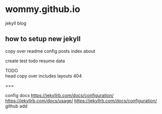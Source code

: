 # wommy.github.io
jekyll blog



## how to setup new jekyll
copy over
  readme
  config
  posts
  index
  about

create
  test
  todo
  resume
  data


TODO  
  head
  copy over
    includes
    layouts
  404


===

config docs
  https://jekyllrb.com/docs/configuration/
  https://jekyllrb.com/docs/usage/
  https://jekyllrb.com/docs/configuration/
github
  add 
  